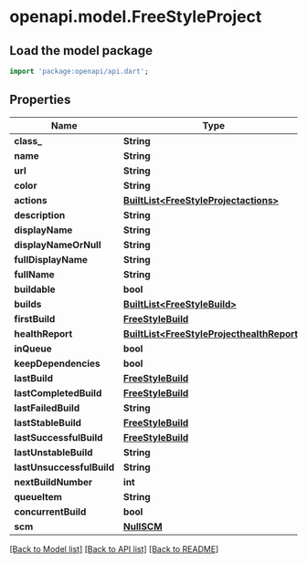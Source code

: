 # openapi.model.FreeStyleProject

## Load the model package
```dart
import 'package:openapi/api.dart';
```

## Properties
Name | Type | Description | Notes
------------ | ------------- | ------------- | -------------
**class_** | **String** |  | [optional] 
**name** | **String** |  | [optional] 
**url** | **String** |  | [optional] 
**color** | **String** |  | [optional] 
**actions** | [**BuiltList&lt;FreeStyleProjectactions&gt;**](FreeStyleProjectactions.md) |  | [optional] 
**description** | **String** |  | [optional] 
**displayName** | **String** |  | [optional] 
**displayNameOrNull** | **String** |  | [optional] 
**fullDisplayName** | **String** |  | [optional] 
**fullName** | **String** |  | [optional] 
**buildable** | **bool** |  | [optional] 
**builds** | [**BuiltList&lt;FreeStyleBuild&gt;**](FreeStyleBuild.md) |  | [optional] 
**firstBuild** | [**FreeStyleBuild**](FreeStyleBuild.md) |  | [optional] 
**healthReport** | [**BuiltList&lt;FreeStyleProjecthealthReport&gt;**](FreeStyleProjecthealthReport.md) |  | [optional] 
**inQueue** | **bool** |  | [optional] 
**keepDependencies** | **bool** |  | [optional] 
**lastBuild** | [**FreeStyleBuild**](FreeStyleBuild.md) |  | [optional] 
**lastCompletedBuild** | [**FreeStyleBuild**](FreeStyleBuild.md) |  | [optional] 
**lastFailedBuild** | **String** |  | [optional] 
**lastStableBuild** | [**FreeStyleBuild**](FreeStyleBuild.md) |  | [optional] 
**lastSuccessfulBuild** | [**FreeStyleBuild**](FreeStyleBuild.md) |  | [optional] 
**lastUnstableBuild** | **String** |  | [optional] 
**lastUnsuccessfulBuild** | **String** |  | [optional] 
**nextBuildNumber** | **int** |  | [optional] 
**queueItem** | **String** |  | [optional] 
**concurrentBuild** | **bool** |  | [optional] 
**scm** | [**NullSCM**](NullSCM.md) |  | [optional] 

[[Back to Model list]](../README.md#documentation-for-models) [[Back to API list]](../README.md#documentation-for-api-endpoints) [[Back to README]](../README.md)


